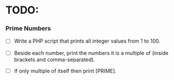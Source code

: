 # TODO:
### **Prime Numbers**
- [ ] Write a PHP script that prints all integer values from 1 to 100.
- [ ] Beside each number, print the numbers it is a multiple of (inside brackets and comma-separated).
- [ ] If only multiple of itself then print [PRIME].


   
